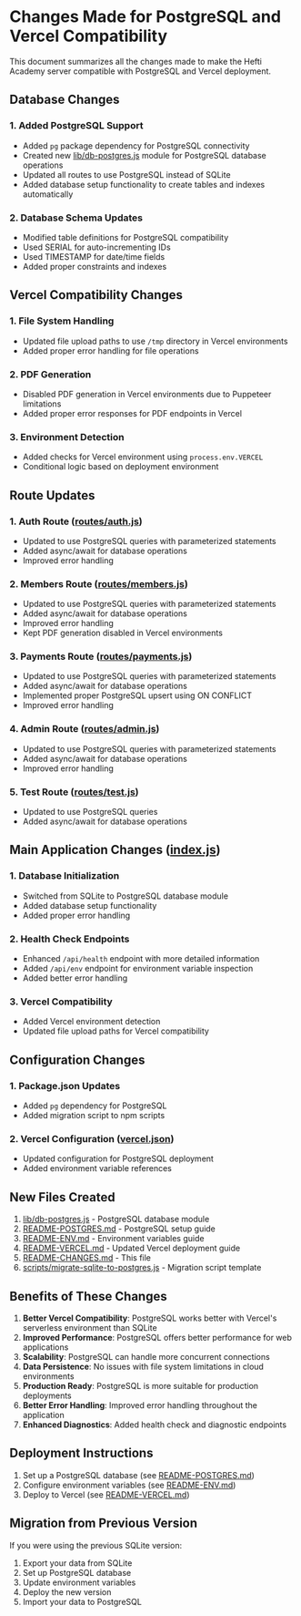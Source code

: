 # Changes Made for PostgreSQL and Vercel Compatibility

This document summarizes all the changes made to make the Hefti Academy server compatible with PostgreSQL and Vercel deployment.

## Database Changes

### 1. Added PostgreSQL Support
- Added `pg` package dependency for PostgreSQL connectivity
- Created new [lib/db-postgres.js](file://c:\hefti-academy\server\lib\db-postgres.js) module for PostgreSQL database operations
- Updated all routes to use PostgreSQL instead of SQLite
- Added database setup functionality to create tables and indexes automatically

### 2. Database Schema Updates
- Modified table definitions for PostgreSQL compatibility
- Used SERIAL for auto-incrementing IDs
- Used TIMESTAMP for date/time fields
- Added proper constraints and indexes

## Vercel Compatibility Changes

### 1. File System Handling
- Updated file upload paths to use `/tmp` directory in Vercel environments
- Added proper error handling for file operations

### 2. PDF Generation
- Disabled PDF generation in Vercel environments due to Puppeteer limitations
- Added proper error responses for PDF endpoints in Vercel

### 3. Environment Detection
- Added checks for Vercel environment using `process.env.VERCEL`
- Conditional logic based on deployment environment

## Route Updates

### 1. Auth Route ([routes/auth.js](file://c:\hefti-academy\server\routes\auth.js))
- Updated to use PostgreSQL queries with parameterized statements
- Added async/await for database operations
- Improved error handling

### 2. Members Route ([routes/members.js](file://c:\hefti-academy\server\routes\members.js))
- Updated to use PostgreSQL queries with parameterized statements
- Added async/await for database operations
- Improved error handling
- Kept PDF generation disabled in Vercel environments

### 3. Payments Route ([routes/payments.js](file://c:\hefti-academy\server\routes\payments.js))
- Updated to use PostgreSQL queries with parameterized statements
- Added async/await for database operations
- Implemented proper PostgreSQL upsert using ON CONFLICT
- Improved error handling

### 4. Admin Route ([routes/admin.js](file://c:\hefti-academy\server\routes\admin.js))
- Updated to use PostgreSQL queries with parameterized statements
- Added async/await for database operations
- Improved error handling

### 5. Test Route ([routes/test.js](file://c:\hefti-academy\server\routes\test.js))
- Updated to use PostgreSQL queries
- Added async/await for database operations

## Main Application Changes ([index.js](file://c:\hefti-academy\server\index.js))

### 1. Database Initialization
- Switched from SQLite to PostgreSQL database module
- Added database setup functionality
- Added proper error handling

### 2. Health Check Endpoints
- Enhanced `/api/health` endpoint with more detailed information
- Added `/api/env` endpoint for environment variable inspection
- Added better error handling

### 3. Vercel Compatibility
- Added Vercel environment detection
- Updated file upload paths for Vercel compatibility

## Configuration Changes

### 1. Package.json Updates
- Added `pg` dependency for PostgreSQL
- Added migration script to npm scripts

### 2. Vercel Configuration ([vercel.json](file://c:\hefti-academy\server\vercel.json))
- Updated configuration for PostgreSQL deployment
- Added environment variable references

## New Files Created

1. [lib/db-postgres.js](file://c:\hefti-academy\server\lib\db-postgres.js) - PostgreSQL database module
2. [README-POSTGRES.md](file://c:\hefti-academy\server\README-POSTGRES.md) - PostgreSQL setup guide
3. [README-ENV.md](file://c:\hefti-academy\server\README-ENV.md) - Environment variables guide
4. [README-VERCEL.md](file://c:\hefti-academy\server\README-VERCEL.md) - Updated Vercel deployment guide
5. [README-CHANGES.md](file://c:\hefti-academy\server\README-CHANGES.md) - This file
6. [scripts/migrate-sqlite-to-postgres.js](file://c:\hefti-academy\server\scripts\migrate-sqlite-to-postgres.js) - Migration script template

## Benefits of These Changes

1. **Better Vercel Compatibility**: PostgreSQL works better with Vercel's serverless environment than SQLite
2. **Improved Performance**: PostgreSQL offers better performance for web applications
3. **Scalability**: PostgreSQL can handle more concurrent connections
4. **Data Persistence**: No issues with file system limitations in cloud environments
5. **Production Ready**: PostgreSQL is more suitable for production deployments
6. **Better Error Handling**: Improved error handling throughout the application
7. **Enhanced Diagnostics**: Added health check and diagnostic endpoints

## Deployment Instructions

1. Set up a PostgreSQL database (see [README-POSTGRES.md](file://c:\hefti-academy\server\README-POSTGRES.md))
2. Configure environment variables (see [README-ENV.md](file://c:\hefti-academy\server\README-ENV.md))
3. Deploy to Vercel (see [README-VERCEL.md](file://c:\hefti-academy\server\README-VERCEL.md))

## Migration from Previous Version

If you were using the previous SQLite version:

1. Export your data from SQLite
2. Set up PostgreSQL database
3. Update environment variables
4. Deploy the new version
5. Import your data to PostgreSQL